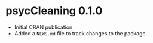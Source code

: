 # psycCleaning 0.1.0

* Initial CRAN publication 
* Added a `NEWS.md` file to track changes to the package.
